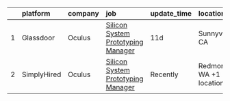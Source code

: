 

|    | platform    | company   | job                                                                                                                                                                                                                                                                                                                                                                                                                                                                                                                                                                                                                                                                                                                                                                                                                                                                                                                                                                                                                                                                                                                                                                                                                                                                                                                                                                                                    | update_time   | location                |
|---:|:------------|:----------|:-------------------------------------------------------------------------------------------------------------------------------------------------------------------------------------------------------------------------------------------------------------------------------------------------------------------------------------------------------------------------------------------------------------------------------------------------------------------------------------------------------------------------------------------------------------------------------------------------------------------------------------------------------------------------------------------------------------------------------------------------------------------------------------------------------------------------------------------------------------------------------------------------------------------------------------------------------------------------------------------------------------------------------------------------------------------------------------------------------------------------------------------------------------------------------------------------------------------------------------------------------------------------------------------------------------------------------------------------------------------------------------------------------|:--------------|:------------------------|
|  1 | Glassdoor   | Oculus    | [Silicon System Prototyping Manager](https://www.glassdoor.com/partner/jobListing.htm?pos=101&ao=1110586&s=58&guid=00000180ff2449758e209339375cbfe6&src=GD_JOB_AD&t=SR&vt=w&cs=1_3178e699&cb=1653548009983&jobListingId=1007862945597&cpc=3BA4CE39D5B5DEF5&jrtk=3-0-1g3vi8id8r0e0801-1g3vi8idhq69q800-c0cae738cebb444f--6NYlbfkN0DYl4UJW4r1Vl7FEn6T9F-rD9lpC-0oMJVSiWjK_MGUd5ZxEn957iThRUCrsek9AczLXvmzIXEEUJi6ky28FPGogWPQIcjvEEAf3Aa-c_gut7Fbag6UeZHiFOMHXWcIYUNDIe3ZDJSprmNiOjKW7u0hCd8d88lCnRkROTTC8FiYXS6q805BGJkoYCY3s5N67nS5p-seTR8FsDnPCpr_VUNSSDfbhLRih3FFnVTHssnqW4jNfyaX-9jml_2DLFg-a7hHY7y7Gj_3OQ08M8bT9jSpcmR8Z2Y7dqFQg89-oUutZRf2hWWY9e7tDhzWhTTM1SWM-QhvJcgHB-Z8ByczzBdgntDPr7BMqtH_8XHhFzkGo7kWntqu9L2DP01CXU5xKe7CJwDNt9AnpqMRnaZXuqbOOaMJXhTTtpYLmP34NtAOHesFl9svH4Uv1Pbch-dvLCWnbdJIoQdHuem6Zt0AQSS_Woem3oQYdk6E1yH-TduvJO0kpOx8TTI4RFrJlLzG720HS7BE7zUq6s6PYe6j0TXaqhAsxgnDH_R5XqdMXh2GRQl8ie9nWOYKub92-VUrE1BYBRMhCgolegJY6cpKL79iGYStx1DA0S_RiQ2oirvfbkGo4PJ_QSCqHhujCEHojFQwzVBirjzAd3BKUrOZn833yDsUT2wQZ9bSTg31tPEFYDoSPcx4vVJuy1ktJhCk-kQreCAox1Gk8qKun16DrQVC3txYQwP-5hoS60WRl3EH7xgXapeumclHWl2SLaKtmuUZkeKL_i9EW7eloKHyvmShCO4GX51Jj2q63-_HDXft1BTxpTQqs9j-qpvzXmM-GssEwcIDTphABku_-UTb7mPs8fdO03IyOP8E2JRcJuqWSUGvpJ19aTuw5znN5dK-DRuHk44gT90_NlON28PnygX1sXGqKT1h9vkCS2w4_f_wE0VDJJg6H_Dy4Glwc_Y81tD4sRSsmORas6B94iCoIzLmAd5E33vVvNFXfUv-QJASbLNyF80Ust5SUiNIkkwDrOc%3D) | 11d           | Sunnyvale, CA           |
|  2 | SimplyHired | Oculus    | [Silicon System Prototyping Manager](https://www.simplyhired.com/job/b4D0dIfuXKQHwygCTbd47GYd5ejo6eRWwbEAd7WG3NtNmaweLG2afA?q=arvr+designer)                                                                                                                                                                                                                                                                                                                                                                                                                                                                                                                                                                                                                                                                                                                                                                                                                                                                                                                                                                                                                                                                                                                                                                                                                                                           | Recently      | Redmond, WA +1 location |